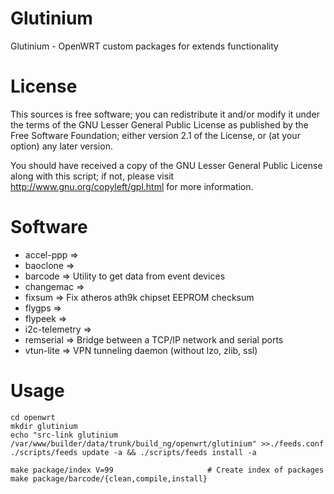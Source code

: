 Glutinium
=========

Glutinium - OpenWRT custom packages for extends functionality


License
=======

This sources is free software; you can redistribute it and/or modify it under the terms of
the GNU Lesser General Public License as published by the Free Software Foundation;
either version 2.1 of the License, or (at your option) any later version.

You should have received a copy of the GNU Lesser General Public License along with this
script; if not, please visit http://www.gnu.org/copyleft/gpl.html for more information.


Software
========

* accel-ppp =>
* baoclone =>
* barcode => Utility to get data from event devices
* changemac =>
* fixsum => Fix atheros ath9k chipset EEPROM checksum
* flygps =>
* flypeek =>
* i2c-telemetry =>
* remserial => Bridge between a TCP/IP network and serial ports
* vtun-lite => VPN tunneling daemon (without lzo, zlib, ssl)


Usage
=====
	
	cd openwrt
	mkdir glutinium
	echo "src-link glutinium /var/www/builder/data/trunk/build_ng/openwrt/glutinium" >>./feeds.conf
	./scripts/feeds update -a && ./scripts/feeds install -a
	
	make package/index V=99                     # Create index of packages
	make package/barcode/{clean,compile,install}

